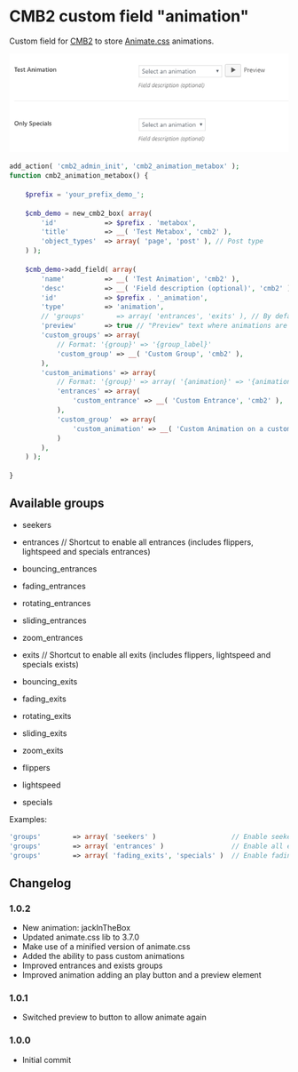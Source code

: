 # CMB2 custom field "animation"

Custom field for [CMB2](https://github.com/WebDevStudios/CMB2) to store [Animate.css](https://github.com/daneden/animate.css) animations.

![example](example.gif)

```php
add_action( 'cmb2_admin_init', 'cmb2_animation_metabox' );
function cmb2_animation_metabox() {

	$prefix = 'your_prefix_demo_';

	$cmb_demo = new_cmb2_box( array(
		'id'            => $prefix . 'metabox',
		'title'         => __( 'Test Metabox', 'cmb2' ),
		'object_types'  => array( 'page', 'post' ), // Post type
	) );

	$cmb_demo->add_field( array(
		'name'          => __( 'Test Animation', 'cmb2' ),
		'desc'          => __( 'Field description (optional)', 'cmb2' ),
		'id'            => $prefix . '_animation',
		'type'          => 'animation',
		// 'groups'        => array( 'entrances', 'exits' ), // By default all groups are enabled
		'preview'       => true // "Preview" text where animations are applied on click the play button
		'custom_groups' => array( 
            // Format: '{group}' => '{group_label}'
            'custom_group' => __( 'Custom Group', 'cmb2' ),
        ),
		'custom_animations' => array( 
		    // Format: '{group}' => array( '{animation}' => '{animation_label}' )
            'entrances' => array(
                'custom_entrance' => __( 'Custom Entrance', 'cmb2' ),
            ), 
            'custom_group'  => array(
                'custom_animation' => __( 'Custom Animation on a custom group', 'cmb2' ),
            ) 
		),
	) );

}
```

## Available groups

* seekers


* entrances // Shortcut to enable all entrances (includes flippers, lightspeed and specials entrances)
* bouncing_entrances
* fading_entrances
* rotating_entrances
* sliding_entrances
* zoom_entrances


* exits // Shortcut to enable all exits (includes flippers, lightspeed and specials exists)
* bouncing_exits
* fading_exits
* rotating_exits
* sliding_exits
* zoom_exits


* flippers
* lightspeed
* specials

Examples:
```php
'groups'        => array( 'seekers' )                   // Enable seekers
'groups'        => array( 'entrances' )                 // Enable all entrances
'groups'        => array( 'fading_exits', 'specials' )  // Enable fading exits and specials
```

## Changelog

### 1.0.2
* New animation: jackInTheBox
* Updated animate.css lib to 3.7.0
* Make use of a minified version of animate.css
* Added the ability to pass custom animations
* Improved entrances and exists groups
* Improved animation adding an play button and a preview element

### 1.0.1
* Switched preview to button to allow animate again

### 1.0.0
* Initial commit